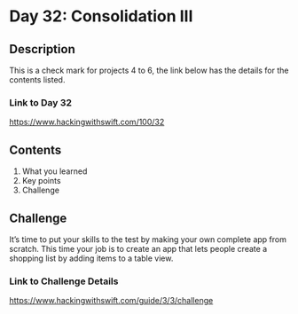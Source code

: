 
# Day 32: Consolidation III

## Description 
This is a check mark for projects 4 to 6, the link below has the details for the contents listed.

### Link to Day 32
https://www.hackingwithswift.com/100/32

## Contents
1. What you learned
2. Key points
3. Challenge

## Challenge

It’s time to put your skills to the test by making your own complete app from scratch. This time your job is to create an app that lets people create a shopping list by adding items to a table view.

### Link to Challenge Details
https://www.hackingwithswift.com/guide/3/3/challenge


